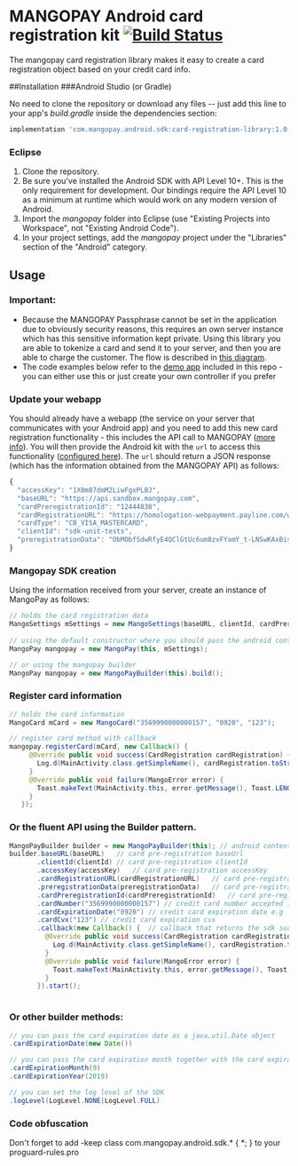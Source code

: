# MANGOPAY Android card registration kit [![Build Status](https://travis-ci.org/Mangopay/cardregistration-android-kit.svg?branch=master)](https://travis-ci.org/Mangopay/cardregistration-android-kit)

The mangopay card registration library makes it easy to create a card registration object based on your credit card info.

##Installation
###Android Studio (or Gradle)

No need to clone the repository or download any files -- just add this line to your app's *build.gradle* inside the dependencies section:


```groovy
implementation 'com.mangopay.android.sdk:card-registration-library:1.0.1'
```

### Eclipse

1. Clone the repository.
2. Be sure you've installed the Android SDK with API Level 10+. This is the only requirement for development. Our bindings require the API Level 10 as a minimum at runtime which would work on any modern version of Android.
3. Import the *mangopay* folder into Eclipse (use "Existing Projects into Workspace", not "Existing Android Code").
4. In your project settings, add the *mangopay* project under the "Libraries" section of the "Android" category.

## Usage

### Important:
* Because the MANGOPAY Passphrase cannot be set in the application due to obviously security reasons, this requires an own server instance which has this sensitive information kept private. Using this library you are able to tokenize a card and send it to your server, and then you are able to charge the customer. The flow is described in [this diagram](https://docs.mangopay.com/api-references/payins/payindirectcard).
* The code examples below refer to the [demo app](/Mangopay/cardregistration-android-kit/tree/master/example) included in this repo - you can either use this or just create your own controller if you prefer

### Update your webapp
You should already have a webapp (the service on your server that communicates with your Android app) and you need to add this new card registration functionality - this includes the API call to MANGOPAY ([more info](https://docs.mangopay.com/api-references/card-registration/)). You will then provide the Android kit with the `url` to access this functionality ([configured here](https://github.com/Mangopay/cardregistration-android-kit/blob/master/example/src/main/java/com/mangopay/android/example/MainActivity.java#L45)). The `url` should return a JSON response (which has the information obtained from the MANGOPAY API) as follows:

```javascript
{
  "accessKey": "1X0m87dmM2LiwFgxPLBJ",
  "baseURL": "https://api.sandbox.mangopay.com",
  "cardPreregistrationId": "12444838",
  "cardRegistrationURL": "https://homologation-webpayment.payline.com/webpayment/getToken",
  "cardType": "CB_VISA_MASTERCARD",
  "clientId": "sdk-unit-tests",
  "preregistrationData": "ObMObfSdwRfyE4QClGtUc6um8zvFYamY_t-LNSwKAxBisfd7z3cTgS83cCwyP9Gp7qGR3aNxrLUiPbx-Z--VxQ"
}
```

### Mangopay SDK creation
Using the information received from your server, create an instance of MangoPay as follows:

```java
// holds the card registration data
MangoSettings mSettings = new MangoSettings(baseURL, clientId, cardPreregistrationId,cardRegistrationURL, preregistrationData, accessKey);
             
// using the default constructor where you should pass the android context and  the settings object
MangoPay mangopay = new MangoPay(this, mSettings);

// or using the mangopay builder
MangoPay mangopay = new MangoPayBuilder(this).build();
```

### Register card information

```java       
// holds the card information
MangoCard mCard = new MangoCard("3569990000000157", "0920", "123");

// register card method with callback
mangopay.registerCard(mCard, new Callback() {
     @Override public void success(CardRegistration cardRegistration) {
       Log.d(MainActivity.class.getSimpleName(), cardRegistration.toString());
     }
     @Override public void failure(MangoError error) {
       Toast.makeText(MainActivity.this, error.getMessage(), Toast.LENGTH_LONG).show();
     }
   });
```

### Or the fluent API using the Builder pattern.

```java 
MangoPayBuilder builder = new MangoPayBuilder(this); // android context
builder.baseURL(baseURL)   // card pre-registration baseUrl
       .clientId(clientId) // card pre-registration clientId
       .accessKey(accessKey)   // card pre-registration accessKey
       .cardRegistrationURL(cardRegistrationURL)   // card pre-registration url
       .preregistrationData(preregistrationData)   // card pre-registration data
       .cardPreregistrationId(cardPreregistrationId)   // card pre-registration id
       .cardNumber("3569990000000157") // credit card number accepted inputs: '123412341234' or '1234-1234-1234-1234' or '1234 1234 1234 1234'
       .cardExpirationDate("0920") // credit card expiration date e.g '0920' or '11/20' or '02-19'
       .cardCvx("123") // credit card expiration cvx
       .callback(new Callback() {  // callback that returns the sdk success or failure objects
         @Override public void success(CardRegistration cardRegistration) {
           Log.d(MainActivity.class.getSimpleName(), cardRegistration.toString());
         }
         @Override public void failure(MangoError error) {
           Toast.makeText(MainActivity.this, error.getMessage(), Toast.LENGTH_LONG).show();
         }
       }).start();
                    
```

### Or other builder methods:

```java
// you can pass the card expiration date as a java.util.Date object
.cardExpirationDate(new Date())

// you can pass the card expiration month together with the card expiration year as integers
.cardExpirationMonth(9) 
.cardExpirationYear(2019)

// you can set the log level of the SDK
.logLevel(LogLevel.NONE|LogLevel.FULL)

```

### Code obfuscation

Don't forget to add -keep class com.mangopay.android.sdk.* { *; } to your proguard-rules.pro
